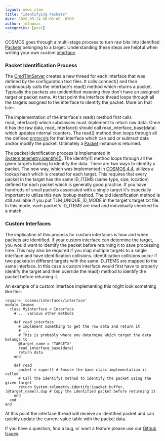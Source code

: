 ```yaml
---
layout: news_item
title: "Identifying Packets"
date: 2020-03-24 08:00:00 -0700
author: jmthomas
categories: [post]
---
```


COSMOS goes through a multi-stage process to turn raw bits into identified [Packets]({{site.baseurl}}/docs/v4/packet-class/) belonging to a target. Understanding these steps are helpful when writing your own custom [interface]({{site.baseurl}}/docs/v4/interfaces/).

### Packet Identification Process

The [CmdTlmServer]({{site.baseurl}}/docs/v4/tools#command-and-telemetry-server) creates a new thread for each interface that was defined by the configuration text files. It calls connect() and then continuously calls the interface's read() method which returns a packet. Typically the packets are unidentified meaning they don't have an assigned target or packet name. At that point the interface thread loops through all the targets assigned to the interface to identify the packet. More on that later.

The implementation of the interface's read() method first calls read_interface() which subclasses must implement to return raw data. Once it has the raw data, read_interface() should call read_interface_base(data) which updates internal counters. The read() method then loops through all the defined [protocols]({{site.baseurl}}/docs/v4/protocols/) for that interface which can add or subtract data and/or modify the packet. Ultimately a [Packet]({{site.baseurl}}/docs/v4/packet-class/) instance is returned.

The packet identification process is implemented in [System.telemetry.identify!()](https://github.com/BallAerospace/COSMOS/blob/cosmos4/lib/cosmos/packets/telemetry.rb#L252). The identify!() method loops through all the given targets looking to identify the data. There are two ways to identify a packet. The new way, which was implemented in [COSMOS 4.4]({{site.baseurl}}/news/2019/06/28/cosmos-4-4-0-released/), utilizes a lookup hash which is created for each target. This requires that every packet in the target has the same ID_ITEMS (same type, size, location) defined for each packet which is generally good practice. If you have hundreds of small packets associated with a single target it's especially important to utilize this new lookup method. The old identification method is still available if you put TLM_UNIQUE_ID_MODE in the target's target.txt file. In this mode, each packet's ID_ITEMS are read and individually checked for a match.

### Custom Interfaces

The implication of this process for custom interfaces is how and when packets are identified. If your custom interface can determine the target, you would want to identify the packet before returning it to save processing time. This may also be required if you map multiple targets to a single interface and have identification collisions. Identification collisions occur if two packets in different targets with the same ID_ITEMS are mapped to the same interface. In this case a custom interface would first have to properly identify the target and then override the read() method to identify the packet before returning it.

An example of a custom interface implementing this might look something like this:

```
require 'cosmos/interfaces/interface'
module Cosmos
  class MyInterface < Interface
    # ... various other methods

    def read_interface
      # Implement something to get the raw data and return it
      # ...
      # This is probably where you determine which target the data belongs to
      @target_name = "TARGETX"
      read_interface_base(data)
      return data
    end

    def read
      packet = super() # Ensure the base class implementation is called
      # Call the identify! method to identify the packet using the given target
      return System.telemetry.identify!(packet.buffer, [@target_name]).dup # Copy the identified packet before returning it
    end
  end
end
```

At this point the interface thread will receive an identified packet and can quickly update the current value table with the packet data.

If you have a question, find a bug, or want a feature please use our [Github Issues](https://github.com/BallAerospace/COSMOS/issues). 

